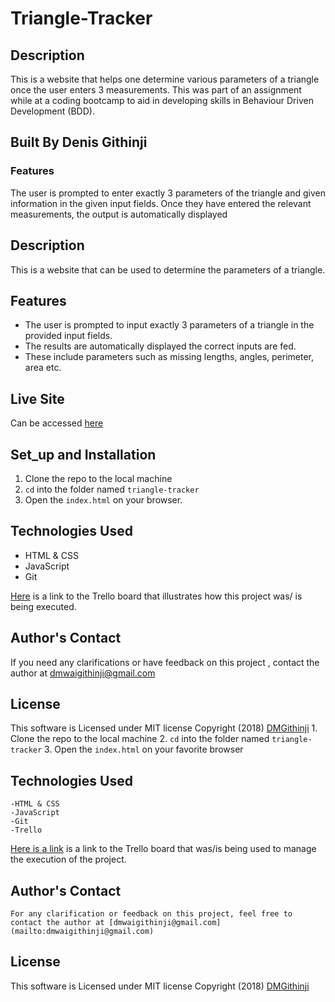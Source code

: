 # Triangle-Tracker
## Description
This is a website that helps one determine various parameters of a triangle once the user enters 3 measurements.
This was part of an assignment while at a coding bootcamp to aid in developing skills in Behaviour Driven Development (BDD).

## Built By Denis Githinji

### Features
The  user is prompted to enter exactly 3 parameters of the triangle and given information in the given input fields.
Once they have entered the relevant measurements, the output is automatically displayed

## Description
This is a website that can be used to determine the parameters of a triangle.

## Features
- The user is prompted to input exactly 3 parameters of a triangle in the provided input fields.
- The results are automatically displayed the correct inputs are fed.
- These include parameters such as missing lengths, angles, perimeter, area etc.

## Live Site
Can be accessed [here](https://dmgithinji.github.io/triangle-tracker/)

## Set_up and Installation
1. Clone the repo to the local machine
2. `cd` into the folder named `triangle-tracker`
3. Open the `index.html` on your browser.


## Technologies Used
- HTML & CSS
- JavaScript
- Git

[Here](https://trello.com/b/prtrxAL1 "Triangle Tracker")
 is a link to the Trello board that illustrates how this project was/ is being executed.


## Author's Contact
If you need any clarifications or have feedback on this project , contact the author at [dmwaigithinji@gmail.com](mailto:dmwaigithinji@gmail.com)


## License
This software is Licensed under MIT license Copyright (2018) [DMGithinji](https://opensource.org/)
    1. Clone the repo to the local machine
    2. `cd` into the folder named `triangle-tracker`
    3. Open the `index.html` on your favorite browser

## Technologies Used
    -HTML & CSS
    -JavaScript
    -Git
    -Trello

[Here is a link](https://trello.com/b/prtrxAL1) is a link to the Trello board that was/is being used to manage the execution of the project.

## Author's Contact
    For any clarification or feedback on this project, feel free to contact the author at [dmwaigithinji@gmail.com](mailto:dmwaigithinji@gmail.com)

## License
This software is Licensed under MIT license Copyright (2018) 
[DMGithinji](https://opensource.org)